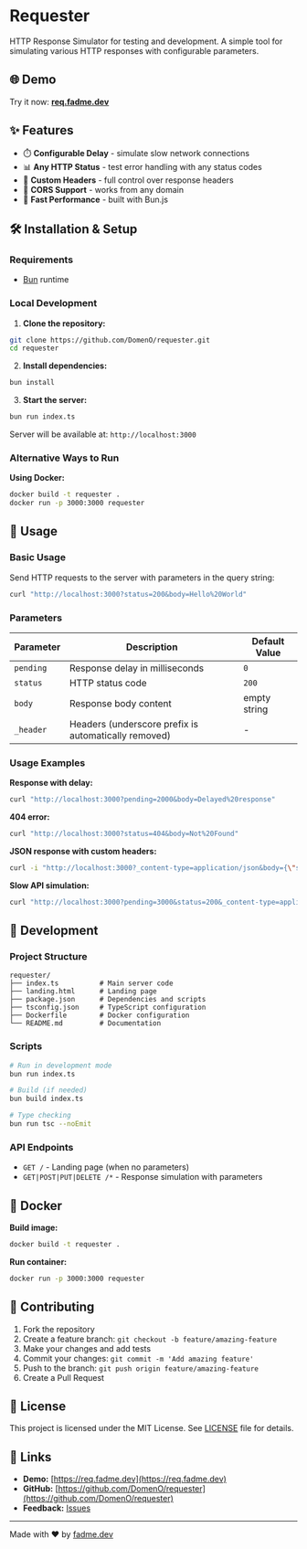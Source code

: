 # Requester

HTTP Response Simulator for testing and development. A simple tool for simulating various HTTP responses with configurable parameters.

## 🌐 Demo

Try it now: **[req.fadme.dev](https://req.fadme.dev)**

## ✨ Features

- ⏱️ **Configurable Delay** - simulate slow network connections
- 📊 **Any HTTP Status** - test error handling with any status codes
- 🎯 **Custom Headers** - full control over response headers
- 🔀 **CORS Support** - works from any domain
- 🚀 **Fast Performance** - built with Bun.js

## 🛠 Installation & Setup

### Requirements

- [Bun](https://bun.sh) runtime

### Local Development

1. **Clone the repository:**
```bash
git clone https://github.com/DomenO/requester.git
cd requester
```

2. **Install dependencies:**
```bash
bun install
```

3. **Start the server:**
```bash
bun run index.ts
```

Server will be available at: `http://localhost:3000`

### Alternative Ways to Run

**Using Docker:**
```bash
docker build -t requester .
docker run -p 3000:3000 requester
```

## 📖 Usage

### Basic Usage

Send HTTP requests to the server with parameters in the query string:

```bash
curl "http://localhost:3000?status=200&body=Hello%20World"
```

### Parameters

| Parameter | Description | Default Value |
|-----------|-------------|---------------|
| `pending` | Response delay in milliseconds | `0` |
| `status` | HTTP status code | `200` |
| `body` | Response body content | empty string |
| `_header` | Headers (underscore prefix is automatically removed) | - |

### Usage Examples

**Response with delay:**
```bash
curl "http://localhost:3000?pending=2000&body=Delayed%20response"
```

**404 error:**
```bash
curl "http://localhost:3000?status=404&body=Not%20Found"
```

**JSON response with custom headers:**
```bash
curl -i "http://localhost:3000?_content-type=application/json&body={\"success\":true}"
```

**Slow API simulation:**
```bash
curl "http://localhost:3000?pending=3000&status=200&_content-type=application/json&body={\"data\":[1,2,3]}"
```

## 🔧 Development

### Project Structure

```
requester/
├── index.ts          # Main server code
├── landing.html      # Landing page
├── package.json      # Dependencies and scripts
├── tsconfig.json     # TypeScript configuration
├── Dockerfile        # Docker configuration
└── README.md         # Documentation
```

### Scripts

```bash
# Run in development mode
bun run index.ts

# Build (if needed)
bun build index.ts

# Type checking
bun run tsc --noEmit
```

### API Endpoints

- `GET /` - Landing page (when no parameters)
- `GET|POST|PUT|DELETE /*` - Response simulation with parameters

## 🐳 Docker

**Build image:**
```bash
docker build -t requester .
```

**Run container:**
```bash
docker run -p 3000:3000 requester
```

## 🤝 Contributing

1. Fork the repository
2. Create a feature branch: `git checkout -b feature/amazing-feature`
3. Make your changes and add tests
4. Commit your changes: `git commit -m 'Add amazing feature'`
5. Push to the branch: `git push origin feature/amazing-feature`
6. Create a Pull Request

## 📝 License

This project is licensed under the MIT License. See [LICENSE](LICENSE) file for details.

## 🔗 Links

- **Demo:** [https://req.fadme.dev](https://req.fadme.dev)
- **GitHub:** [https://github.com/DomenO/requester](https://github.com/DomenO/requester)
- **Feedback:** [Issues](https://github.com/DomenO/requester/issues)

---

Made with ❤️ by [fadme.dev](https://fadme.dev)
